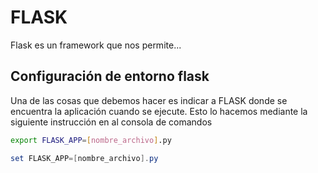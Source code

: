 # FLASK

Flask es un framework que nos permite...

## Configuración de entorno flask

Una de las cosas que debemos hacer es indicar a FLASK donde se encuentra la aplicación cuando se ejecute.
Esto lo hacemos mediante la siguiente instrucción en al consola de comandos

```bash
export FLASK_APP=[nombre_archivo].py
```

```powershell
set FLASK_APP=[nombre_archivo].py
```
